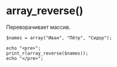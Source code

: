 # array_reverse()
Переворачивает массив.

    $names = array("Иван", "Пётр", "Сидор");

    echo "<pre>";
    print_r(array_reverse($names));
    echo "</pre>";
